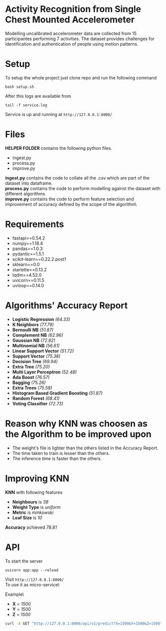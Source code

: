 # Activity Recognition from Single Chest Mounted Accelerometer

Modelling uncalibrated accelerometer data are collected from 15 participantes performing 7 activities. The dataset provides challenges for identification and authentication of people using motion patterns.

# Setup
To setup the whole project just clone repo and run the following command

    bash setup.sh
    
After this logs are available from

    tail -f service.log
    
Service is up and running at `http://127.0.0.1:8000/`

# Files

**HELPER FOLDER** contains the following python files.

- ingest.py
- process.py
- improve.py

**ingest.py** contains the code to collate all the .csv which are part of the dataset into dataframe.\
**process.py** contains the code to perform modelling against the dataset with different algorithms\
**improve.py** contains the code to perform feature selection and improvement of accuracy defined by the scope of the algorithm\

# Requirements

- fastapi==0.54.2
- numpy==1.18.4
- pandas==1.0.3
- pydantic==1.5.1
- scikit-learn==0.22.2.post1
- sklearn==0.0
- starlette==0.13.2
- tqdm==4.52.0
- uvicorn==0.11.5
- uvloop==0.14.0

# Algorithms' Accuracy Report

- **Logistic Regression** _(64.33)_
- **K Neighbors** _(77.79)_
- **Bernoulli NB** _(51.87)_
- **Complement NB** _(62.96)_
- **Gaussian NB** _(72.82)_
- **Multinomial NB** _(56.61)_
- **Linear Support Vector** _(51.72)_
- **Support Vector** _(75.38)_
- **Decision Tree** _(69.94)_
- **Extra Tree** _(75.20)_
- **Multi Layer Perceptron** _(52.48)_
- **Ada Boost** _(76.57)_
- **Bagging** _(75.26)_
- **Extra Trees** _(75.58)_
- **Histogram Based Gradient Boosting** _(51.87)_
- **Random Forest** _(68.41)_
- **Voting Classifier** _(72.73)_

# Reason why KNN was choosen as the Algorithm to be improved upon
- The weight's file is lighter than the others listed in the Accuracy Report.
- The time taken to train is lesser than the others.
- The inference time is faster than the others.

# Improving KNN

**KNN** with following features

- **Neighbours** is _38_
- **Weight Type** is _uniform_
- **Metric** is _minkowski_
- **Leaf Size** is _10_

**Accuracy** achieved _78.81_

# API

To start the server

    uvicorn app:app --reload

Visit `http://127.0.0.1:8000/`  \
To use it as micro-service\

Example\

- **X** = _1500_
- **Y** = _1500_
- **Z** = _1500_

```bash
curl -X GET "http://127.0.0.1:8000/api/v1/predict?X=1500&Y=1500&Z=1500" -H  "accept: application/json"
```

